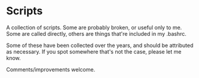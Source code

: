 # Scripts
A collection of scripts. Some are probably broken, or useful only to me. Some are called directly, others are things that're included in my .bashrc.

Some of these have been collected over the years, and should be attributed as necessary. If you spot somewhere that's not the case, please let me know.

Comments/improvements welcome.
